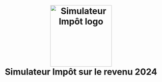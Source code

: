 <h1 align="center">
  <a href="https://abourtnik.github.io/simulator-taxes/">
    <img src="https://abourtnik.github.io/simulator-taxes/logo.png" alt="Simulateur Impôt logo" height="200">
  </a>
  <br>
  Simulateur Impôt sur le revenu 2024
  <br>
</h1>
